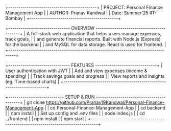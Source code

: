 +-------------------------------------------+
| PROJECT: Personal Finance Management App  |
| AUTHOR:  Pranav Kandwal                   |
| Date:    Summer'25 IIT-Bombay             |
+-------------------------------------------+

+------------------------------ OVERVIEW -----------------------------------------+
| A full-stack web application that helps users manage expenses, track goals,     | 
| and generate financial reports. Built with Node.js (Express) for the backend    | 
| and MySQL for data storage. React is used for frontend.                         |
+---------------------------------------------------------------------------------+

+------------------------------ FEATURES ------------------------------+
| User authentication with JWT                                         |
| Add and view expenses (income & spending)                            |
| Track savings goals and progress                                     |
| View reports and insights (eg. Time-based charts)                    |
+----------------------------------------------------------------------+

+--------------------------- SETUP & RUN -----------------------------------------+
| git clone https://github.com/Pranav19Kandwal/Personal-Finance-Management-App    |
| cd Personal-Finance-Management-App                                              |
| cd backend                                                                      |
| npm install                                                                     |
| Set up config and .env files                                                    |
| node index.js                                                                   |
| cd ../frontend                                                                  |
| npm install                                                                     |
| npm start                                                                       |
+---------------------------------------------------------------------------------+
